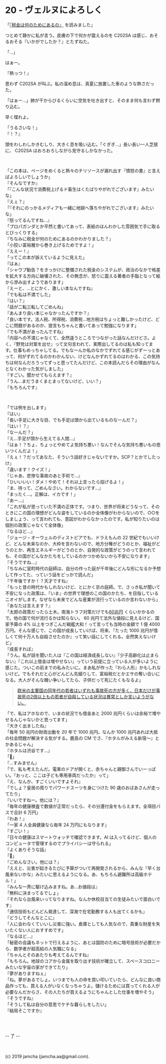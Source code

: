 

# 20 - ヴェルヌによろしく

「[『税金は何のためにあるの』](https://www.jichiken.jp/book/9784880376943/) を読みました」  

つとめて静かに私が言う。皮膚の下で何かが震えるのを C202SA は感じ、おそるおそる『いかがでしたか？』とたずねた。

「…」

はぁー。

『熱っつ！』

思わず C202SA が叫ぶ。私の溜め息は、真夏に放置した車のような熱さだった。

「はぁー…」肺が干からびるくらいに空気を吐き出すと、そのまま何も言わず黙り込む。

早く喋れよ。

「うるさいな！」  
『！？』

頭をわしわしかきむしり、大きく息を吸い込む。「ぐぎぎ…」長い長い一人芝居に、 C202SA はおろおろしながら見守るしかなかった。

<br>

「この本は、ページをめくると熱々のチリソースが漏れ出す『憤怒の書』と言えばよろしいでしょうか」  
『そんなですか』  
「『こんな状況で消費税上げるド畜生はくたばりやがれでございます』みたいな」  
『えぇ？』  
「『それにのっかるメディアも一緒に地獄へ落ちやがれでございます』みたいな」  
『怒ってるんですね…』  
「プロパガンダとか平然と書いてあって、表紙のほんわかした雰囲気で手に取るとびっくりする」  
『ちなみに税金が何のためにあるのかわかりました？』  
「小狡い富裕層から巻き上げるためですよ！」  
『ええー！』  
「ってこの本が訴えているように見えた」  
『はぁ』  
「シャウプ勧告？をきっかけに整備された税金のシステムが、政治のなかで格差を拡大する方向に破壊された、その無念が、怒りに震える著者の手脂となって紙から滲み出すようであります」  
『えーと、…とにかく、激しい本なんですね』  
「でも私は不満でした」  
『はい？』  
「話が二転三転してごめんね」  
『あんまり良い本じゃなかったんですか？』  
「良い本です。法人税、所得税、消費税…地方税はちょっと難しかったけど、どこに問題があるのか、提言もちゃんと書いてあって勉強になります」  
『でも不満があったんですね』  
「内容への不満じゃなくて、全然違うところでつながった話なんだけどさ。よく、『野党は対案を出せ』って文句言われて、実際出してるのは私も知ってます。仕事もめっちゃしてる。でもなーんか私のなかでずれてる感じがずーっとあって、何がずれてるのかわかんない、けどなんかずれてるのはわかる、この気持ちは何なんだろうってずっと思ってたんだけど、この本読んだらその理由がなんとなくわかった気がしました」  
『すごい。聞かせてもらえます？』  
「うん…まだうまくまとまってないけど、いい？」  
『もちろんです』

<br>

「では例を出します」  
『はい』  
「長い手足に大きな目、でも手足は頭から出ているものなーんだ？」  
『はい！？』  
「なーんだ？」  
『え…手足が頭から生えてる人間…』  
「はぁ！？ちょ、ちょっとやめてよ気持ち悪い！なんでそんな気持ち悪いもの思いつくんだよ！」  
『えぇ！？だってあなた、そういう話好きじゃないですか。SCP？とかでしたっけ』  
「違います！クイズ！」  
『じゃあ、悲惨な事故のあと手術で…』  
「ひいいいい！ダメ！やめて！それ以上言ったら投げるよ！」  
『ま、待って、ごめんなさい。わからないです…』  
「まったく…。正解は、イカです！」  
『あー…』  
「これが私が思っていた不満の正体です。つまり、世界が将来どうなって、そのときにこの国の理想がどんな姿をしているのか全体像がわからないので、○○をしましょう、って言われても、意図がわからなかったのです。私が知りたいのは個別の政策じゃなくて全体像」  
『なるほど…』  
「ジョージ・オーウェルのディストピアでも、ドラえもんの 22 世紀でもいいけど、どんな未来なのか、大枠を言わないので、地方分権がどうのとか、福祉がどうのとか、再生エネルギーがどうのとか、自発的な政策がどうのって言われても、その国がどんなかたちをしているのかつかめないから不安になります」  
『そうですね…』  
「ちなみに室町時代の庭師は、自分の作った庭が千年後にどんな形になるか予想して作ってた、っていう話をどっかで読んだ」  
『千年後ですか！？天才ですね』  
「もっと昔の時代かもしれないけど、とにかく京の庭師。で、さっき私が聞いて不安になった政策は、『いま』の世界で理想のこの国のかたち、を目指しているニオイがします。なぜなら未来でどんな産業が流行っているのか言わないから」  
『あなたは言えます？』  
「太郎の政策だったら土木。南海トラフ対策だけでも[60兆円](https://www.sankeibiz.jp/econome/news/180709/ecc1807090640001-n2.htm) くらいかかるので。他の国で何が流行るかは知らない。 60 兆円て法外な値段に見えるけど、国家予算の 4% 以上をつぎこんだ戦艦大和！って言っても当時の金額で 1 億 4000 万円。そんな感じで、この国が成長していけば、将来、『たった 1000 兆円が惜しくて何十万人も自殺させたのか』って笑い話にしてくれる。全然笑えないけど」  
『成長すれば』  
「うん。私が話を聞いた人は『この国は経済成長しない』『少子高齢化は止まらない』『これ以上借金は増やせない』っていう前提に立っている人が多いように感じた。ついこの前までの私みたいに。まあ私が作った『わら人形』かもしれないけど。でもそれだと心がどんどん先細りして、富裕税だとかエサの奪い合いになる。大人がそんな醜い争いしてたら、子供だって死にたくもなるよ」

> [欧米の主要国の同年代の若者はいずれも事故死の方が多く、日本だけが事故死の2倍以上もの若者が自殺している状況は異常としか言いようがない。](https://business.nikkei.com/atcl/seminar/19/00118/00037/?P=3&mds)

「で、私はアホなので、いまの状況でも借金あと 2000 兆円くらいは余裕で増やせるんじゃないかと思ってます」  
『大きく出ましたね』  
「毎年 50 兆円の財政出動を 20 年で 1000 兆円。なんか 1000 兆円あれば大抵の社会問題が解決する気がする。鹿島の CM でさ、『ホタルがみえる新宿〜』とかあるじゃん」  
『ホタルは渋谷です…』  
「😤」  
『…すみません』  
「で、私も考えたんだ。電車のドアが開くと、赤ちゃんと親御さんでいーっぱい。『おっと、ここは子ども専用車両だったか』って」  
『え、なんか、すごくいいですよそれ』  
「でしょ？皇居の周りでパワードスーツを身につけた 90 歳のおばあさんが走ってたり」  
『いいですねー。他には？』  
「毎年の健康検査で数値が正常だったら、その分還付金をもらえます。全項目パスで合計 6 万円」  
『わあ！』  
「一家 4 人全員健康なら毎年 24 万円にもなります」  
『すごい！』  
「日々の健康はスマートウォッチで確認できます。AI は入ってるけど、個人のコンピュータで管理するのでプライバシーは守られる」  
『よくありそうな話』  
「👹」  
『ごめんなさい。他には？』  
「ええと、災害が起きるたびに予算がついて再開発されるから、みんな『早く台風来ないかな』みたいに思えるようになる。あ、もちろん避難所は高級ホテル！」  
『みんな一斉に駆け込みますね。あ…お値段は』  
「無料に決まってるでしょ」  
『それなら台風来いってなりますね。なんか休校目当ての生徒みたいで面白いです』  
「通信技術もどんどん発達して、深海で在宅勤務する人も出てくるかも」  
『どうしてそんなとこに』  
「人に会わなくていいし災害に強い。倉庫としても人気なので、貴重な財産を失いたくない人におすすめです」  
『なるほど…』  
「秘密の会議もネットで行えるように、あとは国防のために暗号技術が必要だから、数学者が超高給の人気職になる」  
『ちゃんとそのあたりも考えてるんですね』  
「もちろん。地球のコアから金属を取り出す技術が確立して、スペースコロニーみたいな宇宙の家ができてたり」  
『夢がありますねぇ』  
「ね。夢があるでしょ。いつまでも人の命を買い叩いていたら、どんなに良い商品作っても、買える人がいなくなっちゃうよ。儲けるためには買ってくれる人が必要なんだからさ、その人たちが買えるようにちゃんとした仕事を増やそう」  
『そうですね』  
「そうして私は自分の意思でケチな暮らしをしたい」  
『結局そこですか』

<br>
<br>

-- 了 --

<br>
<br>
(c) 2019 jamcha (jamcha.aa@gmail.com).

